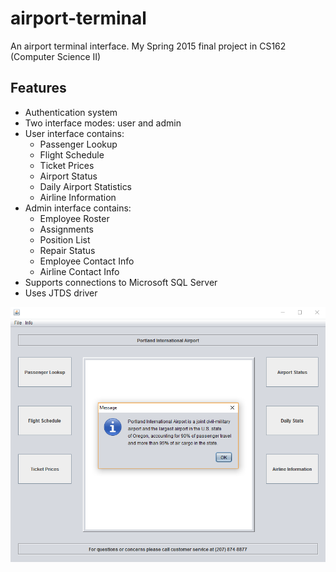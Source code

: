 # airport-terminal
An airport terminal interface. My Spring 2015 final project in CS162 (Computer Science II)

## Features
* Authentication system
* Two interface modes: user and admin
* User interface contains:
  * Passenger Lookup
  * Flight Schedule
  * Ticket Prices
  * Airport Status
  * Daily Airport Statistics
  * Airline Information
* Admin interface contains:
  * Employee Roster
  * Assignments
  * Position List
  * Repair Status
  * Employee Contact Info
  * Airline Contact Info
* Supports connections to Microsoft SQL Server
* Uses JTDS driver
   

<p>
  <img src="/images/PDX Terminal Interface.png" />
</p>
